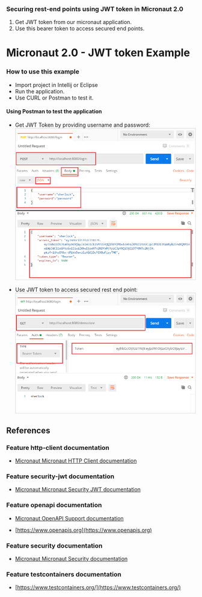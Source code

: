 ### Securing rest-end points using JWT token in Micronaut 2.0

1. Get JWT token from our micronaut application.
2. Use this bearer token to access secured end points.

# Micronaut 2.0 - JWT token Example




### How to use this example
- Import project in Intellij or Eclipse
- Run the application.
- Use CURL or Postman to test it.

#### Using Postman to test the application

- Get JWT Token by providing username and password:
![](https://raw.githubusercontent.com/ankitwasankar/micronaut-2.0-jwt-example/master/src/test/resources/postman-sample.PNG)


- Use JWT token to access secured rest end point:
![](https://raw.githubusercontent.com/ankitwasankar/micronaut-2.0-jwt-example/master/src/test/resources/postman-sample2.PNG)

## References 

### Feature http-client documentation

- [Micronaut Micronaut HTTP Client documentation](https://docs.micronaut.io/latest/guide/index.html#httpClient)

### Feature security-jwt documentation

- [Micronaut Micronaut Security JWT documentation](https://micronaut-projects.github.io/micronaut-security/latest/guide/index.html)

### Feature openapi documentation

- [Micronaut OpenAPI Support documentation](https://micronaut-projects.github.io/micronaut-openapi/latest/guide/index.html)

- [https://www.openapis.org](https://www.openapis.org)

### Feature security documentation

- [Micronaut Micronaut Security documentation](https://micronaut-projects.github.io/micronaut-security/latest/guide/index.html)

### Feature testcontainers documentation

- [https://www.testcontainers.org/](https://www.testcontainers.org/)

